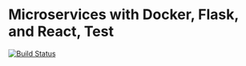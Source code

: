 # Microservices with Docker, Flask, and React, Test

[![Build Status](https://travis-ci.org/cobobrien/challenger.svg?branch=master)](https://travis-ci.org/cobobrien/challenger)
